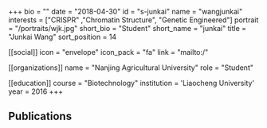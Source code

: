 +++
bio = ""
date = "2018-04-30"
id = "s-junkai"
name = "wangjunkai"
interests = ["CRISPR" ,"Chromatin Structure", "Genetic Engineered"]
portrait = "/portraits/wjk.jpg"
short_bio = "Student"
short_name = "junkai"
title = "Junkai Wang"
sort_position = 14

[[social]]
    icon = "envelope"
    icon_pack = "fa"
    link = "mailto:/"

[[organizations]]
    name = "Nanjing Agricultural University"
    role = "Student"

[[education]]
    course = "Biotechnology"
    institution = 'Liaocheng University'
    year = 2016
+++

## Publications

